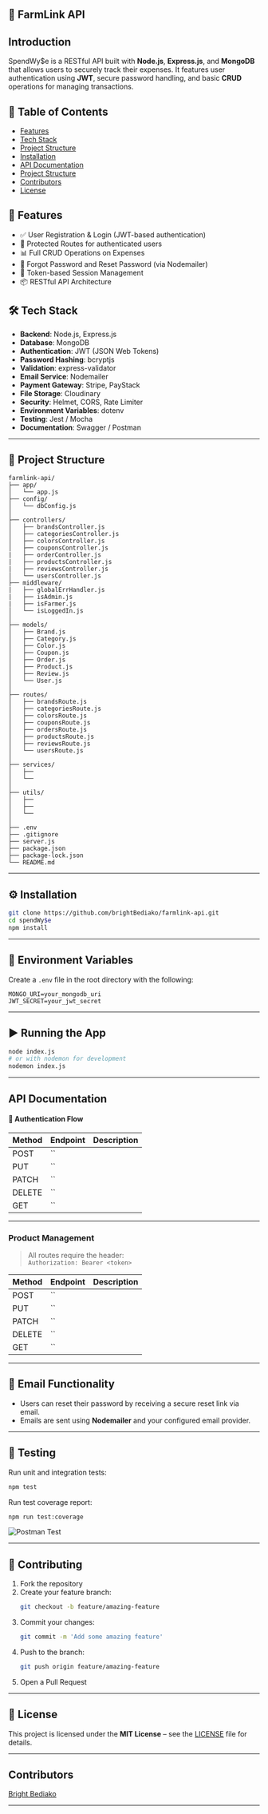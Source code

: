 ## 💸 FarmLink API

## Introduction

SpendWy$e is a RESTful API built with **Node.js**, **Express.js**, and **MongoDB** that allows users to securely track their expenses. It features user authentication using **JWT**, secure password handling, and basic **CRUD** operations for managing transactions.

## 📌 Table of Contents

- [Features](#-features)
- [Tech Stack](#-tech-stack)
- [Project Structure](#-project-structure)
- [Installation](#-installation)
- [API Documentation](#-api-documentation)
- [Project Structure](#-project-structure)
- [Contributors](#-contributors)
- [License](#-license)

## 🚀 Features

- ✅ User Registration & Login (JWT-based authentication)
- 🔐 Protected Routes for authenticated users
- 📊 Full CRUD Operations on Expenses
- 🔁 Forgot Password and Reset Password (via Nodemailer)
- 🔄 Token-based Session Management
- 📦 RESTful API Architecture

## 🛠️ Tech Stack

- **Backend**: Node.js, Express.js
- **Database**: MongoDB
- **Authentication**: JWT (JSON Web Tokens)
- **Password Hashing**: bcryptjs
- **Validation**: express-validator
- **Email Service**: Nodemailer
- **Payment Gateway**: Stripe, PayStack
- **File Storage**: Cloudinary
- **Security**: Helmet, CORS, Rate Limiter
- **Environment Variables**: dotenv
- **Testing**: Jest / Mocha
- **Documentation**: Swagger / Postman

---

## 📁 Project Structure

```
farmlink-api/
├── app/
│   └── app.js
├── config/
│   └── dbConfig.js
│ 
├── controllers/
│   ├── brandsController.js
│   ├── categoriesController.js
│   ├── colorsController.js
│   ├── couponsController.js
|   ├── orderController.js
|   ├── productsController.js
|   ├── reviewsController.js
│   └── usersController.js
├── middleware/
|   ├── globalErrHandler.js
|   ├── isAdmin.js
|   ├── isFarmer.js
│   └── isLoggedIn.js
│ 
├── models/
│   ├── Brand.js
│   ├── Category.js
│   ├── Color.js
│   ├── Coupon.js
│   ├── Order.js
│   ├── Product.js
│   ├── Review.js
│   └── User.js
│ 
├── routes/
│   ├── brandsRoute.js
│   ├── categoriesRoute.js
│   ├── colorsRoute.js
│   ├── couponsRoute.js
│   ├── ordersRoute.js
│   ├── productsRoute.js
│   ├── reviewsRoute.js
│   └── usersRoute.js
│ 
├── services/
│   ├──
│   └──
│ 
├── utils/
│   ├──
│   ├──
│   └──
│ 
├── .env
├── .gitignore
├── server.js
├── package.json
├── package-lock.json
└── README.md
```

---

## ⚙️ Installation

```bash
git clone https://github.com/brightBediako/farmlink-api.git
cd spendWy$e
npm install
```

---

## 🧾 Environment Variables

Create a `.env` file in the root directory with the following:

```env
MONGO_URI=your_mongodb_uri
JWT_SECRET=your_jwt_secret
```

---

## ▶️ Running the App

```bash
node index.js
# or with nodemon for development
nodemon index.js
```

---

## API Documentation

#### 🔐 Authentication Flow

| Method | Endpoint | Description |
| ------ | -------- | ----------- |
| POST   | ``       |             |
| PUT    | ``       |             |
| PATCH  | ``       |             |
| DELETE | ``       |             |
| GET    | ``       |             |

---

### Product Management

> All routes require the header:  
> `Authorization: Bearer <token>`

| Method | Endpoint | Description |
| ------ | -------- | ----------- |
| POST   | ``       |             |
| PUT    | ``       |             |
| PATCH  | ``       |             |
| DELETE | ``       |             |
| GET    | ``       |             |

---

## 💌 Email Functionality

- Users can reset their password by receiving a secure reset link via email.
- Emails are sent using **Nodemailer** and your configured email provider.

---

## 🧪 Testing

Run unit and integration tests:

```bash
npm test
```

Run test coverage report:

```bash
npm run test:coverage
```

![Postman Test](public/image.png)

---

## 🤝 Contributing

1. Fork the repository
2. Create your feature branch:
   ```bash
   git checkout -b feature/amazing-feature
   ```
3. Commit your changes:
   ```bash
   git commit -m 'Add some amazing feature'
   ```
4. Push to the branch:
   ```bash
   git push origin feature/amazing-feature
   ```
5. Open a Pull Request

---

## 📄 License

This project is licensed under the **MIT License** – see the [LICENSE](LICENSE) file for details.

---

## Contributors

[Bright Bediako](bright.bediako.dev@gmail.com)

---
